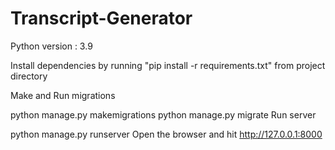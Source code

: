 # Transcript-Generator
Python version : 3.9

Install dependencies by running "pip install -r requirements.txt" from project directory

Make and Run migrations

python manage.py makemigrations
python manage.py migrate
Run server

python manage.py runserver
Open the browser and hit http://127.0.0.1:8000
